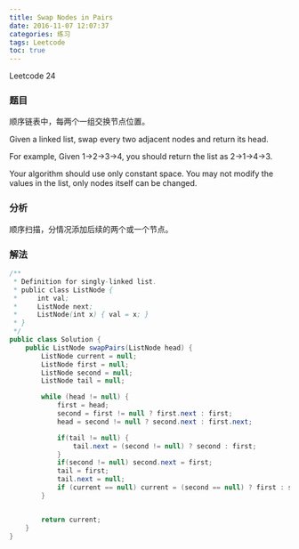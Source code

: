```yaml
---
title: Swap Nodes in Pairs
date: 2016-11-07 12:07:37
categories: 练习
tags: Leetcode
toc: true
---
```


Leetcode 24

### 题目

顺序链表中，每两个一组交换节点位置。

Given a linked list, swap every two adjacent nodes and return its head.

For example,
Given 1->2->3->4, you should return the list as 2->1->4->3.

Your algorithm should use only constant space. You may not modify the values in the list, only nodes itself can be changed.

### 分析

顺序扫描，分情况添加后续的两个或一个节点。

### 解法

```java
/**
 * Definition for singly-linked list.
 * public class ListNode {
 *     int val;
 *     ListNode next;
 *     ListNode(int x) { val = x; }
 * }
 */
public class Solution {
    public ListNode swapPairs(ListNode head) {
        ListNode current = null;
        ListNode first = null;
        ListNode second = null;
        ListNode tail = null;

        while (head != null) {
            first = head;
            second = first != null ? first.next : first;
            head = second != null ? second.next : first.next;

            if(tail != null) {
                tail.next = (second != null) ? second : first;
            }
            if(second != null) second.next = first;
            tail = first;
            tail.next = null;
            if (current == null) current = (second == null) ? first : second;
        }


        return current;
    }
}
```